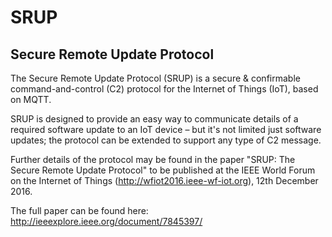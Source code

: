 # SRUP

## Secure Remote Update Protocol
The Secure Remote Update Protocol (SRUP) is a secure & confirmable command-and-control (C2) protocol for the Internet of Things (IoT), based on MQTT.

SRUP is designed to provide an easy way to communicate details of a required software update to an IoT device – but it's not limited just software updates; the protocol can be extended to support any type of C2 message.

Further details of the protocol may be found in the paper "SRUP: The Secure Remote Update Protocol" to be published at the IEEE World Forum on the Internet of Things (http://wfiot2016.ieee-wf-iot.org), 12th December 2016. 

The full paper can be found here: http://ieeexplore.ieee.org/document/7845397/
